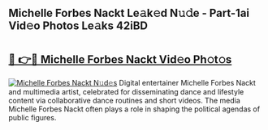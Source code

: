 ## Michelle Forbes Nackt Le𝚊k𝚎d N𝚞𝚍e - Part-1ai Vid𝚎o Photos Le𝚊ks 42iBD

# <h2><a href="http://fb6y9o.evod.top/?m=Michelle+Forbes+Nackt">🔗 👉🔴 Michelle Forbes Nackt Vid𝚎o Ph𝚘t𝚘s</a></h2>

[![Michelle Forbes Nackt N𝚞d𝚎s](https://i.imgur.com/8V9OHl7.gif)](http://fb6y9o.evod.top/?m=Michelle+Forbes+Nackt)
Digital entertainer Michelle Forbes Nackt and multimedia artist, celebrated for disseminating dance and lifestyle content via collaborative dance routines and short videos. The media Michelle Forbes Nackt often plays a role in shaping the political agendas of public figures. 
